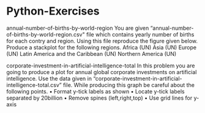 # Python-Exercises

annual-number-of-births-by-world-region
You are given “annual-number-of-births-by-world-region.csv" file which contains yearly number of 
births for each contry and region. Using this file reproduce the figure given below. Produce a 
stackplot for the following regions.
Africa (UN)
Asia (UN)
Europe (UN)
Latin America and the Caribbean (UN)
Northern America (UN)


corporate-investment-in-artificial-intelligence-total
In this problem you are going to produce a plot for annual global corporate investments on artificial 
intelligence. Use the data given in “corporate-investment-in-artificial-intelligence-total.csv” file.
While producing this graph be careful about the following points.
• Format y-tick labels as shown
• Locate y-tick labels separated by 20billion
• Remove spines (left,right,top)
• Use grid lines for y-axis
